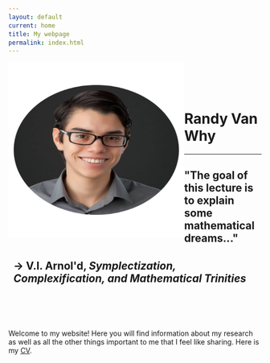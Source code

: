 ```yaml
---
layout: default
current: home
title: My webpage
permalink: index.html
---
```



<div class="special jumbotron">
  <div class="container">
    <img src="randy.png" style="float:left;width:350px;height:350px;text-align:center;">
    <div style="padding-top: 1.5cm;">
      <h1>Randy Van Why</h1>
      <hr>
      <div style="padding-left:10px">
        <h2>"The goal of this lecture is to explain some mathematical dreams..."</h2>
        <h2>&rarr; V.I. Arnol'd, <i>Symplectization, Complexification, and Mathematical Trinities</i></h2>
      </div>
    </div>
  
  <div style="padding-top:1.5cm;align:left">
      <p>Welcome to my website! Here you will find information about my research as well as all the other things important to me that I feel like sharing. Here is my
      <a href="/assets/pdf/CV.pdf">CV</a>.</p>
    </div>
  </div>
</div>


